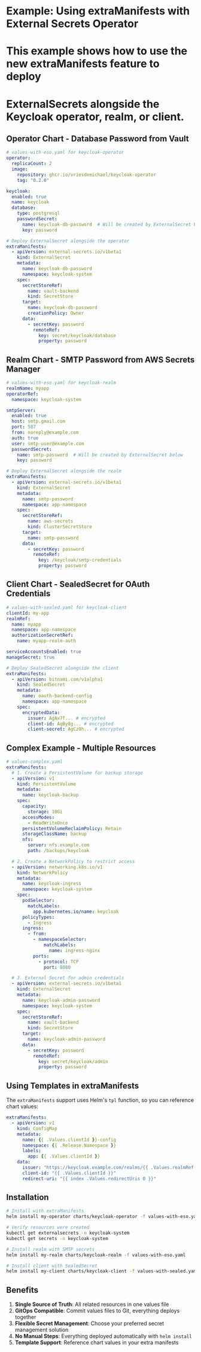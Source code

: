 # Example: Using extraManifests with External Secrets Operator

# This example shows how to use the new extraManifests feature to deploy
# ExternalSecrets alongside the Keycloak operator, realm, or client.

## Operator Chart - Database Password from Vault

```yaml
# values-with-eso.yaml for keycloak-operator
operator:
  replicaCount: 2
  image:
    repository: ghcr.io/vriesdemichael/keycloak-operator
    tag: "0.2.0"

keycloak:
  enabled: true
  name: keycloak
  database:
    type: postgresql
    passwordSecret:
      name: keycloak-db-password  # Will be created by ExternalSecret below
      key: password

# Deploy ExternalSecret alongside the operator
extraManifests:
  - apiVersion: external-secrets.io/v1beta1
    kind: ExternalSecret
    metadata:
      name: keycloak-db-password
      namespace: keycloak-system
    spec:
      secretStoreRef:
        name: vault-backend
        kind: SecretStore
      target:
        name: keycloak-db-password
        creationPolicy: Owner
      data:
        - secretKey: password
          remoteRef:
            key: secret/keycloak/database
            property: password
```

## Realm Chart - SMTP Password from AWS Secrets Manager

```yaml
# values-with-eso.yaml for keycloak-realm
realmName: myapp
operatorRef:
  namespace: keycloak-system

smtpServer:
  enabled: true
  host: smtp.gmail.com
  port: 587
  from: noreply@example.com
  auth: true
  user: smtp-user@example.com
  passwordSecret:
    name: smtp-password  # Will be created by ExternalSecret below
    key: password

# Deploy ExternalSecret alongside the realm
extraManifests:
  - apiVersion: external-secrets.io/v1beta1
    kind: ExternalSecret
    metadata:
      name: smtp-password
      namespace: app-namespace
    spec:
      secretStoreRef:
        name: aws-secrets
        kind: ClusterSecretStore
      target:
        name: smtp-password
      data:
        - secretKey: password
          remoteRef:
            key: /keycloak/smtp-credentials
            property: password
```

## Client Chart - SealedSecret for OAuth Credentials

```yaml
# values-with-sealed.yaml for keycloak-client
clientId: my-app
realmRef:
  name: myapp
  namespace: app-namespace
  authorizationSecretRef:
    name: myapp-realm-auth

serviceAccountsEnabled: true
manageSecret: true

# Deploy SealedSecret alongside the client
extraManifests:
  - apiVersion: bitnami.com/v1alpha1
    kind: SealedSecret
    metadata:
      name: oauth-backend-config
      namespace: app-namespace
    spec:
      encryptedData:
        issuer: AgAx7f... # encrypted
        client-id: AgBy8g... # encrypted
        client-secret: AgCz9h... # encrypted
```

## Complex Example - Multiple Resources

```yaml
# values-complex.yaml
extraManifests:
  # 1. Create a PersistentVolume for backup storage
  - apiVersion: v1
    kind: PersistentVolume
    metadata:
      name: keycloak-backup
    spec:
      capacity:
        storage: 10Gi
      accessModes:
        - ReadWriteOnce
      persistentVolumeReclaimPolicy: Retain
      storageClassName: backup
      nfs:
        server: nfs.example.com
        path: /backups/keycloak

  # 2. Create a NetworkPolicy to restrict access
  - apiVersion: networking.k8s.io/v1
    kind: NetworkPolicy
    metadata:
      name: keycloak-ingress
      namespace: keycloak-system
    spec:
      podSelector:
        matchLabels:
          app.kubernetes.io/name: keycloak
      policyTypes:
        - Ingress
      ingress:
        - from:
          - namespaceSelector:
              matchLabels:
                name: ingress-nginx
          ports:
            - protocol: TCP
              port: 8080

  # 3. External Secret for admin credentials
  - apiVersion: external-secrets.io/v1beta1
    kind: ExternalSecret
    metadata:
      name: keycloak-admin-password
      namespace: keycloak-system
    spec:
      secretStoreRef:
        name: vault-backend
        kind: SecretStore
      target:
        name: keycloak-admin-password
      data:
        - secretKey: password
          remoteRef:
            key: secret/keycloak/admin
            property: password
```

## Using Templates in extraManifests

The `extraManifests` support uses Helm's `tpl` function, so you can reference chart values:

```yaml
extraManifests:
  - apiVersion: v1
    kind: ConfigMap
    metadata:
      name: {{ .Values.clientId }}-config
      namespace: {{ .Release.Namespace }}
      labels:
        app: {{ .Values.clientId }}
    data:
      issuer: "https://keycloak.example.com/realms/{{ .Values.realmRef.name }}"
      client-id: "{{ .Values.clientId }}"
      redirect-uri: "{{ index .Values.redirectUris 0 }}"
```

## Installation

```bash
# Install with extraManifests
helm install my-operator charts/keycloak-operator -f values-with-eso.yaml

# Verify resources were created
kubectl get externalsecrets -n keycloak-system
kubectl get secrets -n keycloak-system

# Install realm with SMTP secrets
helm install my-realm charts/keycloak-realm -f values-with-eso.yaml

# Install client with SealedSecret
helm install my-client charts/keycloak-client -f values-with-sealed.yaml
```

## Benefits

1. **Single Source of Truth**: All related resources in one values file
2. **GitOps Compatible**: Commit values files to Git, everything deploys together
3. **Flexible Secret Management**: Choose your preferred secret management solution
4. **No Manual Steps**: Everything deployed automatically with `helm install`
5. **Template Support**: Reference chart values in your extra manifests
